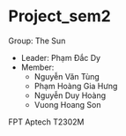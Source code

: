 # Project_sem2
Group: The Sun
  - Leader: Phạm Đắc Dy
  - Member:
    + Nguyễn Văn Tùng
    + Phạm Hoàng Gia Hưng
    + Nguyễn Duy Hoàng
    + Vuong Hoang Son


FPT Aptech T2302M


